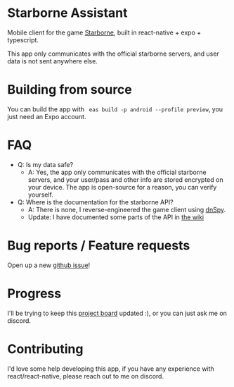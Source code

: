 # Starborne Assistant

Mobile client for the game [Starborne](https://starborne.com), built in react-native + expo + typescript.

This app only communicates with the official starborne servers, and user data is not sent anywhere else. 

# Building from source
You can build the app with ` eas build -p android --profile preview`, you just need an Expo account.

# FAQ
- Q: Is my data safe?
  - A: Yes, the app only communicates with the official starborne servers, and your user/pass and other info are stored encrypted on your device. The app is open-source for a reason, you can verify yourself.
- Q: Where is the documentation for the starborne API?
  - A: There is none, I reverse-engineered the game client using [dnSpy](https://github.com/0xd4d/dnSpy).
  - Update: I have documented some parts of the API in [the wiki](https://github.com/arxenix/starborne-assistant/wiki)
 
# Bug reports / Feature requests
Open up a new [github issue](https://github.com/arxenix/starborne-assistant/issues/new)!

# Progress
I'll be trying to keep this [project board](https://github.com/arxenix/starborne-assistant/projects/1) updated :), or you can just ask me on discord.

# Contributing
I'd love some help developing this app, if you have any experience with react/react-native, please reach out to me on discord.
